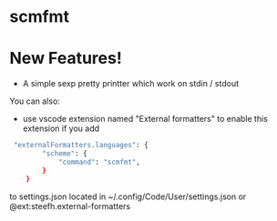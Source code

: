 # scmfmt


# New Features!

  - A simple sexp pretty printter which work on stdin / stdout


You can also:
  - use vscode extension named "External formatters" to enable this extension if you add 
 
```sh
 "externalFormatters.languages": {
        "scheme": {
            "command": "scmfmt",
        }
    }
```

to settings.json located in ~/.config/Code/User/settings.json or @ext:steefh.external-formatters
